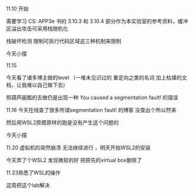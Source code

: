 11.10 开始

需要学习 CS: APP3e 书的 3.10.3 和 3.10.4 部分作为本实验室的参考资料，缓冲区溢出攻击可采用栈随机化

栈破坏检测 限制可执行代码区域这三种机制来限制

今天小摆



11.15

今天看了诸多博主做的level （一堆未见识过的 重定向之类的名词 加上枯燥的文档，让我难以自己做下去）

照葫芦画瓢的去做仍是出现一种 You caused a segmentation fault! 的错误



11.16 今天在线查了很多所谓segmentation fault! 的博客 没查出个所以然来

然后用WSL2原模原样的跑是没有产生这个问题的

今天小摆



11.20 虚拟机的突然崩溃 无法继续进行 ，明天开始WSL2的安装

今天弄了个WSL2 发现微软的好 把原先的virtual box删除了



11.23熟悉了WSL的操作

这周把这个lab解决
